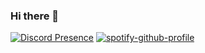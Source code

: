 ### Hi there 👋

[![Discord Presence](https://lanyard.cnrad.dev/api/64454230802444288?hideDiscrim=true)](https://discord.com/users/64454230802444288)
[![spotify-github-profile](https://spotify-github-profile.vercel.app/api/view?uid=draewyn&cover_image=true&theme=default)](https://github.com/kittinan/spotify-github-profile)

<!--
**Draewyn/draewyn** is a ✨ _special_ ✨ repository because its `README.md` (this file) appears on your GitHub profile.

Here are some ideas to get you started:

- 🔭 I’m currently working on ...
- 🌱 I’m currently learning ...
- 👯 I’m looking to collaborate on ...
- 🤔 I’m looking for help with ...
- 💬 Ask me about ...
- 📫 How to reach me: ...
- 😄 Pronouns: ...
- ⚡ Fun fact: ...
-->
